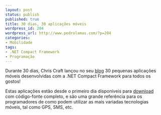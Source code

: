 ```yaml
---
layout: post
status: publish
published: true
title: 30 dias, 30 aplicações móveis
wordpress_id: 204
wordpress_url: http://www.pedrolamas.com/?p=204
categories:
- Mobilidade
tags:
- .NET Compact Framework
- Programação
---
```

Durante 30 dias, Chris Craft lançou no seu [blog](http://www.cjcraft.com/blog) 30 pequenas aplicações móveis desenvolvidas com a .NET Compact Framework para todos os gostos!

Estas aplicações estão desde o primeiro dia disponíveis para [download](http://www.cjcraft.com/blog/default,month,2008-06.aspx) com código-fonte completo, e são uma grande referência para os programadores de como podem utilizar as mais variadas tecnologias móveis, tal como GPS, SMS, etc.

